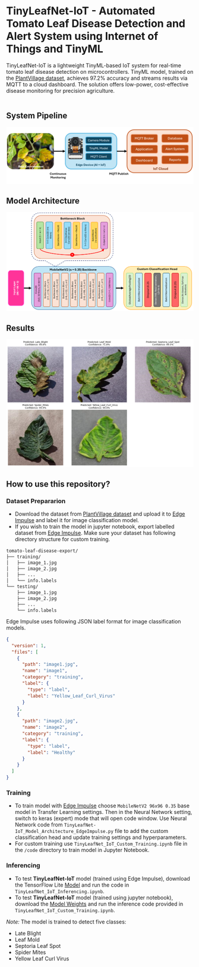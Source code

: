 # TinyLeafNet-IoT - Automated Tomato Leaf Disease Detection and Alert System using Internet of Things and TinyML
TinyLeafNet-IoT is a lightweight TinyML-based IoT system for real-time tomato leaf disease detection on microcontrollers. TinyML model, trained on the <a href="https://github.com/spMohanty/PlantVillage-Dataset">PlantVillage dataset</a>, achieves 97.2% accuracy and streams results via MQTT to a cloud dashboard. The solution offers low-power, cost-effective disease monitoring for precision agriculture.
<br/><br/>
## System Pipeline
<img src="images/system pipeline.png"/>

## Model Architecture

<img src="images/tinymlleafnet-iot_architecture.png"/>

## Results
<img src="images/results.png"/>

## How to use this repository?
### Dataset Prepararion
- Download the dataset from <a href="https://github.com/spMohanty/PlantVillage-Dataset">PlantVillage dataset</a> and upload it to <a href="https://edgeimpulse.com/">Edge Impulse</a> and label it for image classification model.
- If you wish to train the model in jupyter notebook, export labelled dataset from <a href="https://edgeimpulse.com/">Edge Impulse</a>. Make sure your dataset has following directory structure for custom training.
```
tomato-leaf-disease-export/
├── training/
│   ├── image_1.jpg
│   ├── image_2.jpg
│   ├── ...
│   └── info.labels
└── testing/
    ├── image_1.jpg
    ├── image_2.jpg
    ├── ...
    └── info.labels
```
Edge Impulse uses following JSON label format for image classification models.<br/>

```json
{
  "version": 1,
  "files": [
    {
      "path": "image1.jpg",
      "name": "image1",
      "category": "training",
      "label": {
        "type": "label",
        "label": "Yellow_Leaf_Curl_Virus"
      }
    },
    {
      "path": "image2.jpg",
      "name": "image2",
      "category": "training",
      "label": {
        "type": "label",
        "label": "Healthy"
      }
    }
  ]
}
```
### Training
- To train model with <a href="https://edgeimpulse.com/">Edge Impulse</a> choose `MobileNetV2 96x96 0.35` base model in Transfer Learning settings. Then in the Neural Network setting, switch to keras (expert) mode that will open code window. Use Neural Network code from `TinyLeafNet-IoT_Model_Architecture_EdgeImpulse.py` file to add the custom classification head and update training settings and hyperparameters.
- For custom training use `TinyLeafNet_IoT_Custom_Training.ipynb` file in the `/code` directory to train model in Jupyter Notebook.

### Inferencing
- To test **TinyLeafNet-IoT** model (trained using Edge Impulse), download the TensorFlow Lite <a href="https://github.com/tim3in/TinyLeafNet-IoT/blob/main/models/TinyLeafNet-IoT_EdgeImpulse.lite">Model</a> and run the code in `TinyLeafNet_IoT_Inferencing.ipynb`.
- To test **TinyLeafNet-IoT** model (trained using jupyter notebook), download the <a href="https://github.com/tim3in/TinyLeafNet-IoT/blob/main/models/TinyLeafNet-IoT_Custom.h5">Model Weights</a> and run the inference code provided in `TinyLeafNet_IoT_Custom_Training.ipynb`.

*Note:* The model is trained to detect five classes:<br/>

- Late Blight
- Leaf Mold
- Septoria Leaf Spot
- Spider Mites
- Yellow Leaf Curl Virus
